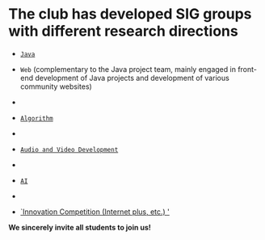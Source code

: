 # The club has developed SIG groups with different research directions

- [`Java`](https://osc.tsguas.cn/content/personalDevelopment/JavaBasicLearningRoute.html)

- `Web` (complementary to the Java project team, mainly engaged in front-end development of Java projects and development of various community websites)
- 
- [` Algorithm `](https://osc.tsguas.cn/content/personalDevelopment/Algorithm-team.html)
- 
- [`Audio and Video Development`](https://osc.tsguas.cn/content/personalDevelopment/OpenConverterBasicLearningRoute.html)
- 
- [`AI`]( https://osc.tsguas.cn/content/personalDevelopment/AIBasicLearningRoute.html )
- 
- [`Innovation Competition (Internet plus, etc.) '](https://osc.tsguas.cn/content/personalDevelopment/Internet.html)

**We sincerely invite all students to join us!**